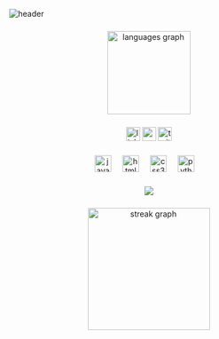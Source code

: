 ![header](https://capsule-render.vercel.app/api?color=gradient&height=300&section=header&text=Welcome!&fontSize=90&animation=fadeIn&type=waving&align=center)

###

<div align="center">
  <img src="https://github-readme-stats.vercel.app/api/top-langs?username=LandonL26235&locale=en&hide_title=false&layout=compact&card_width=320&langs_count=5&theme=dark&hide_border=false" height="150" alt="languages graph"  />
</div>

###

<div align="center">
  <img src="https://img.shields.io/static/v1?message=LinkedIn&logo=linkedin&label=&color=0077B5&logoColor=white&labelColor=&style=for-the-badge" height="25" alt="linkedin logo"  />
  <img src="https://img.shields.io/static/v1?message=Youtube&logo=youtube&label=&color=FF0000&logoColor=white&labelColor=&style=for-the-badge" height="25" alt="youtube logo"  />
  <img src="https://img.shields.io/static/v1?message=Twitter&logo=twitter&label=&color=1DA1F2&logoColor=white&labelColor=&style=for-the-badge" height="25" alt="twitter logo"  />
</div>

###

<div align="center">
  <img src="https://cdn.jsdelivr.net/gh/devicons/devicon/icons/java/java-original.svg" height="30" alt="java logo"  />
  <img width="12" />
  <img src="https://cdn.jsdelivr.net/gh/devicons/devicon/icons/html5/html5-original.svg" height="30" alt="html5 logo"  />
  <img width="12" />
  <img src="https://cdn.jsdelivr.net/gh/devicons/devicon/icons/css3/css3-original.svg" height="30" alt="css3 logo"  />
  <img width="12" />
  <img src="https://cdn.jsdelivr.net/gh/devicons/devicon/icons/python/python-original.svg" height="30" alt="python logo"  />
  <img width="12" />
</div>
  
###

<div align="center">
  <img src="https://visitor-badge.laobi.icu/badge?page_id=LandonL26235.LandonL26235&"  />
</div>

###

<div align="center">
  <img src="https://streak-stats.demolab.com?user=LandonL26235&locale=en&mode=daily&theme=dark&hide_border=false&border_radius=5&order=3" height="220" alt="streak graph"  />
</div>

###
